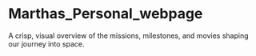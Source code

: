 # Marthas_Personal_webpage
A crisp, visual overview of the missions, milestones, and movies shaping our journey into space.
